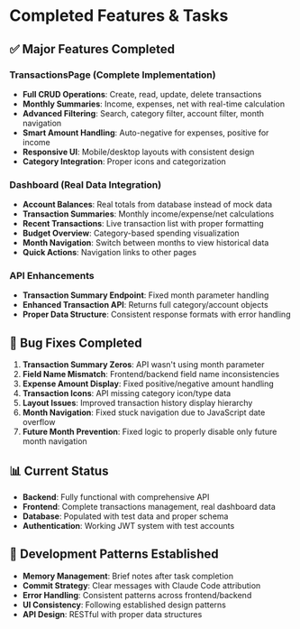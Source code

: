 # Completed Features & Tasks

## ✅ Major Features Completed

### TransactionsPage (Complete Implementation)
- **Full CRUD Operations**: Create, read, update, delete transactions
- **Monthly Summaries**: Income, expenses, net with real-time calculation
- **Advanced Filtering**: Search, category filter, account filter, month navigation
- **Smart Amount Handling**: Auto-negative for expenses, positive for income
- **Responsive UI**: Mobile/desktop layouts with consistent design
- **Category Integration**: Proper icons and categorization

### Dashboard (Real Data Integration)
- **Account Balances**: Real totals from database instead of mock data
- **Transaction Summaries**: Monthly income/expense/net calculations
- **Recent Transactions**: Live transaction list with proper formatting
- **Budget Overview**: Category-based spending visualization
- **Month Navigation**: Switch between months to view historical data
- **Quick Actions**: Navigation links to other pages

### API Enhancements
- **Transaction Summary Endpoint**: Fixed month parameter handling
- **Enhanced Transaction API**: Returns full category/account objects
- **Proper Data Structure**: Consistent response formats with error handling

## 🔧 Bug Fixes Completed
1. **Transaction Summary Zeros**: API wasn't using month parameter
2. **Field Name Mismatch**: Frontend/backend field name inconsistencies
3. **Expense Amount Display**: Fixed positive/negative amount handling
4. **Transaction Icons**: API missing category icon/type data
5. **Layout Issues**: Improved transaction history display hierarchy
6. **Month Navigation**: Fixed stuck navigation due to JavaScript date overflow
7. **Future Month Prevention**: Fixed logic to properly disable only future month navigation

## 📊 Current Status
- **Backend**: Fully functional with comprehensive API
- **Frontend**: Complete transactions management, real dashboard data
- **Database**: Populated with test data and proper schema
- **Authentication**: Working JWT system with test accounts

## 🔄 Development Patterns Established
- **Memory Management**: Brief notes after task completion
- **Commit Strategy**: Clear messages with Claude Code attribution
- **Error Handling**: Consistent patterns across frontend/backend
- **UI Consistency**: Following established design patterns
- **API Design**: RESTful with proper data structures